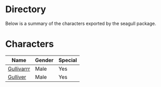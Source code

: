 # Directory
Below is a summary of the characters exported by the seagull package.
# Characters
|Name|Gender|Special|
|---|---|---|
|[Gullivarrr](./character/seagull/gullivarrr.go)|Male|Yes|
|[Gulliver](./character/seagull/gulliver.go)|Male|Yes|
